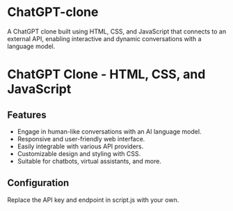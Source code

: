 # ChatGPT-clone
A ChatGPT clone built using HTML, CSS, and JavaScript that connects to an external API, enabling interactive and dynamic conversations with a language model.
# ChatGPT Clone - HTML, CSS, and JavaScript

## Features

- Engage in human-like conversations with an AI language model.
- Responsive and user-friendly web interface.
- Easily integrable with various API providers.
- Customizable design and styling with CSS.
- Suitable for chatbots, virtual assistants, and more.

## Configuration
Replace the API key and endpoint in script.js with your own.

